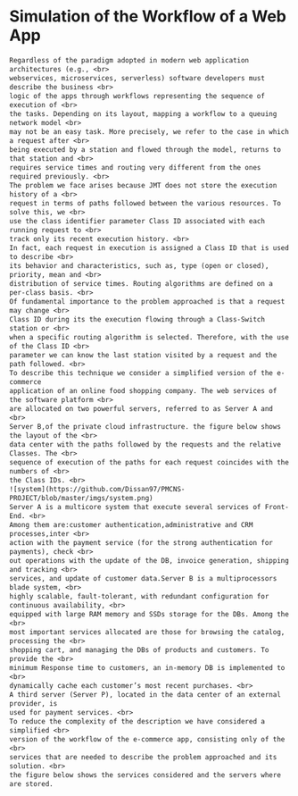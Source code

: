 #  Simulation of the Workflow of a Web App
    Regardless of the paradigm adopted in modern web application architectures (e.g., <br>
    webservices, microservices, serverless) software developers must describe the business <br>
    logic of the apps through workflows representing the sequence of execution of <br>
    the tasks. Depending on its layout, mapping a workflow to a queuing network model <br>
    may not be an easy task. More precisely, we refer to the case in which a request after <br>
    being executed by a station and flowed through the model, returns to that station and <br>
    requires service times and routing very different from the ones required previously. <br>
    The problem we face arises because JMT does not store the execution history of a <br>
    request in terms of paths followed between the various resources. To solve this, we <br>
    use the class identifier parameter Class ID associated with each running request to <br>
    track only its recent execution history. <br>
    In fact, each request in execution is assigned a Class ID that is used to describe <br>
    its behavior and characteristics, such as, type (open or closed), priority, mean and <br>
    distribution of service times. Routing algorithms are defined on a per-class basis. <br>
    Of fundamental importance to the problem approached is that a request may change <br>
    Class ID during its the execution flowing through a Class-Switch station or <br>
    when a specific routing algorithm is selected. Therefore, with the use of the Class ID <br>
    parameter we can know the last station visited by a request and the path followed. <br>
    To describe this technique we consider a simplified version of the e-commerce
    application of an online food shopping company. The web services of the software platform <br> 
    are allocated on two powerful servers, referred to as Server A and <br>
    Server B,of the private cloud infrastructure. the figure below shows the layout of the <br>
    data center with the paths followed by the requests and the relative Classes. The <br>
    sequence of execution of the paths for each request coincides with the numbers of <br>
    the Class IDs. <br>
    ![system](https://github.com/Dissan97/PMCNS-PROJECT/blob/master/imgs/system.png)
    Server A is a multicore system that execute several services of Front-End. <br>
    Among them are:customer authentication,administrative and CRM processes,inter <br>
    action with the payment service (for the strong authentication for payments), check <br>
    out operations with the update of the DB, invoice generation, shipping and tracking <br>
    services, and update of customer data.Server B is a multiprocessors blade system, <br>
    highly scalable, fault-tolerant, with redundant configuration for continuous availability, <br>
    equipped with large RAM memory and SSDs storage for the DBs. Among the <br>
    most important services allocated are those for browsing the catalog, processing the <br>
    shopping cart, and managing the DBs of products and customers. To provide the <br>
    minimum Response time to customers, an in-memory DB is implemented to <br>
    dynamically cache each customer’s most recent purchases. <br>
    A third server (Server P), located in the data center of an external provider, is
    used for payment services. <br>
    To reduce the complexity of the description we have considered a simplified <br>
    version of the workflow of the e-commerce app, consisting only of the <br>
    services that are needed to describe the problem approached and its solution. <br>
    the figure below shows the services considered and the servers where are stored.

